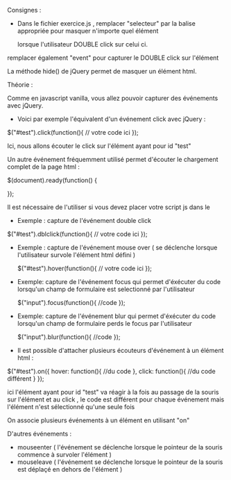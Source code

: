 Consignes :

- Dans le fichier exercice.js , remplacer "selecteur" par la balise appropriée pour masquer n'importe quel élément <p>
lorsque l'utilisateur DOUBLE click sur celui ci.

remplacer également "event" pour capturer le DOUBLE click sur l'élément

 La méthode hide() de jQuery permet de masquer un élément html.




 Théorie :

 Comme en javascript vanilla, vous allez pouvoir capturer des événements avec jQuery.

 - Voici par exemple l'équivalent d'un événement click avec jQuery :

 $("#test").click(function(){
   // votre code ici
 });

 Ici, nous allons écouter le click sur l'élément ayant pour id "test"


 Un autre événement fréquemment utilisé permet d'écouter le chargement complet de la page html :

 $(document).ready(function() {

 });

 Il est nécessaire de l'utiliser si vous devez placer votre script js dans le <head>


 - Exemple : capture de l'événement double click

  $("#test").dblclick(function(){
    // votre code ici
  });


- Exemple : capture de l'événement mouse over ( se déclenche lorsque l'utilisateur survole l'élément html défini )


  $("#test").hover(function(){
    // votre code ici
  });

- Exemple: capture de l'événement focus qui permet d'éxécuter du code lorsqu'un champ de formulaire est selectionné
  par l'utilisateur

  $("input").focus(function(){
      //code
  });

- Exemple: capture de l'événement blur qui permet d'éxécuter du code lorsqu'un champ de formulaire perds le focus
    par l'utilisateur

    $("input").blur(function(){
        //code
    });


- Il est possible d'attacher plusieurs écouteurs d'événement à un élément html :

$("#test").on({
    hover: function(){
        //du code
    },
    click: function(){
        //du code différent
    }
});

ici l'élément ayant pour id "test" va réagir à la fois au passage de la souris sur l'élément et au click , le code est différent
pour chaque événement mais l'élément n'est sélectionné qu'une seule fois

On associe plusieurs événements à un élément en utilisant "on"



D'autres événements :

- mouseenter ( l'événement se déclenche lorsque le pointeur de la souris commence à survoler l'élément )
- mouseleave ( l'événement se déclenche lorsque le pointeur de la souris est déplaçé en dehors de l'élément )



